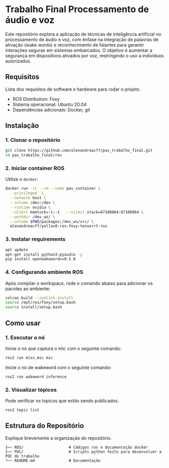 # Trabalho Final Processamento de áudio e voz

Este repositório explora a aplicação de técnicas de inteligência artificial no processamento de áudio e voz, com ênfase na integração de palavras de ativação (wake words) e reconhecimento de falantes para garantir interações seguras em sistemas embarcados. O objetivo é aumentar a segurança em dispositivos ativados por voz, restringindo o uso a indivíduos autorizados.

## Requisitos

Lista dos requisitos de software e hardware para rodar o projeto.

- ROS Distribution: Foxy
- Sistema operacional: Ubuntu 20.04
- Dependências adicionais: Docker, git 

## Instalação

### 1. Clonar o repositório

```bash
git clone https://github.com/alexandreacff/pav_trabalho_final.git
cd pav_trabalho_final/ros
```

### 2. Iniciar container ROS

Utilize o `docker`:

```bash
docker run -it --rm --name pav_container \
  --privileged  \
  --network host \
  --volume /dev:/dev \
  --runtime nvidia \
  --ulimit memlock=-1:-1   --ulimit stack=67108864:67108864 \
  --workdir /dev_ws/ \
  --volume $PWD/packages:/dev_ws/src/ \
  alexandreacff/yollov8-ros-foxy:tensorrt-ros 
```

### 3. Instalar requirements

```bash
apt update
apt-get install python3-pyaudio -y
pip install openwakeword==0.5.0

```

### 4. Configurando ambiente ROS

Após compilar o workspace, rode o comando abaixo para adicionar os pacotes ao ambiente:

```bash
colcon build --symlink-install
source /opt/ros/foxy/setup.bash
source install/setup.bash
```

## Como usar

### 1. Executar o nó

Inicie o nó que captura o mic com o seguinte comando:

```bash
ros2 run miss_mic mic
```

Inicie o nó de wakeword com o seguinte comando:

```bash
ros2 run wakeword inference
```

### 2. Visualizar tópicos

Pode verificar os topicos que estão sendo publicados.

```bash
ros2 topic list 
```

## Estrutura do Repositório

Explique brevemente a organização do repositório.

```
├── ROS/                    # Códigos ros e documentação docker
├── POC/                    # Scripts python feito para desenvolver a POC do trabalho
└── README.md               # Documentação
```
